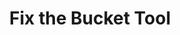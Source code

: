 ---
title: 'Fix the Bucket Tool'
redirect_to:
  - 'https://discuss.pencil2d.org/t/fix-the-bucket-tool/669'
---